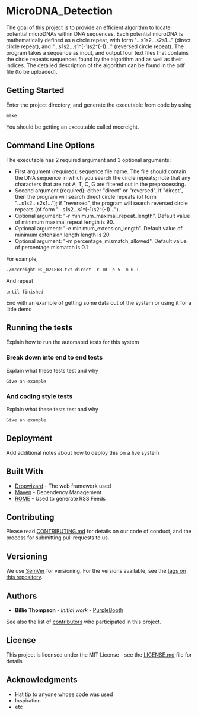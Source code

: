 # MicroDNA_Detection

The goal of this project is to provide an efficient algorithm to locate potential microDNAs within DNA sequences. Each potential microDNA is mathematically defined as a circle repeat, with form "...s1s2...s2s1..." (direct circle repeat), and "...s1s2...s1^(-1)s2^(-1)..." (reversed circle repeat). The program takes a sequence as input, and output four text files that contains the circle repeats sequences found by the algorithm and as well as their indices. The detailed description of the algorithm can be found in the pdf file (to be uploaded).

## Getting Started

Enter the project directory, and generate the executable from code by using 
```
make
```
You should be getting an executable called mccreight.


## Command Line Options

The executable has 2 required argument and 3 optional arguments:
* First argument (required):  sequence file name. The file should contain the DNA sequence in which you search the circle repeats; note that any characters that are not A, T, C, G are filtered out in the preprocessing.
* Second argument (required): either "direct" or "reversed". If "direct", then the program will search direct circle repeats (of form "...s1s2...s2s1..."); if "reversed", the program will search reversed circle repeats (of form "...s1s2...s1^(-1)s2^(-1)...").
* Optional argument: "-r minimum_maximal_repeat_length". Default value of minimum maximal repeat length is 90.
* Optional argument: "-e minimum_extension_length". Default value of minimum extension length length is 20.
* Optional argument: "-m percentage_mismatch_allowed". Default value of percentage mismatch is 0.1

For example,

```
./mccreight NC_021868.txt direct -r 10 -e 5 -m 0.1
```

And repeat

```
until finished
```

End with an example of getting some data out of the system or using it for a little demo

## Running the tests

Explain how to run the automated tests for this system

### Break down into end to end tests

Explain what these tests test and why

```
Give an example
```


### And coding style tests

Explain what these tests test and why

```
Give an example
```

## Deployment

Add additional notes about how to deploy this on a live system

## Built With

* [Dropwizard](http://www.dropwizard.io/1.0.2/docs/) - The web framework used
* [Maven](https://maven.apache.org/) - Dependency Management
* [ROME](https://rometools.github.io/rome/) - Used to generate RSS Feeds

## Contributing

Please read [CONTRIBUTING.md](https://gist.github.com/PurpleBooth/b24679402957c63ec426) for details on our code of conduct, and the process for submitting pull requests to us.

## Versioning

We use [SemVer](http://semver.org/) for versioning. For the versions available, see the [tags on this repository](https://github.com/your/project/tags). 

## Authors

* **Billie Thompson** - *Initial work* - [PurpleBooth](https://github.com/PurpleBooth)

See also the list of [contributors](https://github.com/your/project/contributors) who participated in this project.

## License

This project is licensed under the MIT License - see the [LICENSE.md](LICENSE.md) file for details

## Acknowledgments

* Hat tip to anyone whose code was used
* Inspiration
* etc
